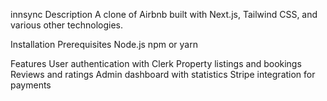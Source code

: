 innsync
Description
A clone of Airbnb built with Next.js, Tailwind CSS, and various other technologies.

Installation
Prerequisites
Node.js
npm or yarn

Features
User authentication with Clerk
Property listings and bookings
Reviews and ratings
Admin dashboard with statistics
Stripe integration for payments
